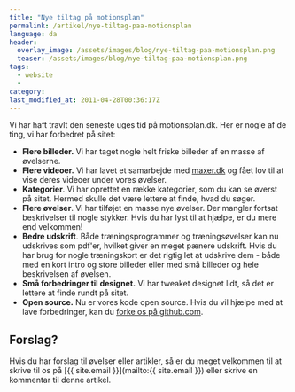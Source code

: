 ```yaml
---
title: "Nye tiltag på motionsplan"
permalink: /artikel/nye-tiltag-paa-motionsplan
language: da
header:
  overlay_image: /assets/images/blog/nye-tiltag-paa-motionsplan.png
  teaser: /assets/images/blog/nye-tiltag-paa-motionsplan.png
tags:
  - website
  - 
category:
last_modified_at: 2011-04-28T00:36:17Z
---
```


Vi har haft travlt den seneste uges tid på motionsplan.dk. Her er nogle af de ting, vi har forbedret på sitet:

- **Flere billeder.** Vi har taget nogle helt friske billeder af en masse af øvelserne.
- **Flere videoer.** Vi har lavet et samarbejde med [maxer.dk](http://maxer.dk) og fået lov til at vise deres videoer under vores øvelser.
- **Kategorier**. Vi har oprettet en række kategorier, som du kan se øverst på sitet. Hermed skulle det være lettere at finde, hvad du søger.
- **Flere øvelser**. Vi har tilføjet en masse nye øvelser. Der mangler fortsat beskrivelser til nogle stykker. Hvis du har lyst til at hjælpe, er du mere end velkommen!
- **Bedre udskrift**. Både træningsprogrammer og træningsøvelser kan nu udskrives som pdf'er, hvilket giver en meget pænere udskrift. Hvis du har brug for nogle træningskort er det rigtig let at udskrive dem - både med en kort intro og store billeder eller med små billeder og hele beskrivelsen af øvelsen.
- **Små forbedringer til designet.** Vi har tweaket designet lidt, så det er lettere at finde rundt på sitet.
- **Open source.** Nu er vores kode open source. Hvis du vil hjælpe med at lave forbedringer, kan du [forke os på github.com](http://github.com/motionsplan).

Forslag?
--------

Hvis du har forslag til øvelser eller artikler, så er du meget velkommen til at skrive til os på [{{ site.email }}](mailto:{{ site.email }}) eller skrive en kommentar til denne artikel.
